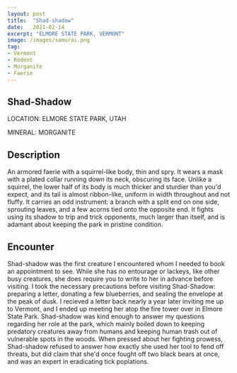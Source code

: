 ```yaml
---
layout: post
title:  "Shad-shadow"
date:   2021-02-14
excerpt: "ELMORE STATE PARK, VERMONT"
image: /images/samurai.png
tag:
- Vermont
- Rodent
- Morganite
- Faerie
---
```


## Shad-Shadow

LOCATION: ELMORE STATE PARK, UTAH

MINERAL: MORGANITE

## Description

An armored faerie with a squirrel-like body, thin and spry. It wears a mask with a plated collar running down its neck, obscuring its face. Unlike a squirrel, the lower half of its body is much thicker and sturdier than you'd expect, and its tail is almost ribbon-like, uniform in width throughout and not fluffy. It carries an odd instrument: a branch with a split end on one side, sprouting leaves, and a few acorns tied onto the opposite end. It fights using its shadow to trip and trick opponents, much larger than itself, and is adamant about keeping the park in pristine condition.


## Encounter
Shad-shadow was the first creature I encountered whom I needed to book an appointment to see. While she has no entourage or lackeys, like other busy creatures, she does require you to write to her in advance before visiting. I took the necessary precautions before visiting Shad-Shadow: preparing a letter, donating a few blueberries, and sealing the envelope at the peak of dusk. I recieved a letter back nearly a year later inviting me up to Vermont, and I ended up meeting her atop the fire tower over in Elmore State Park. Shad-shadow was kind enough to answer my questions regarding her role at the park, which mainly boiled down to keeping predatory creatures away from humans and keeping human trash out of vulnerable spots in the woods. When pressed about her fighting prowess, Shad-shadow refused to answer how exactly she used her tool to fend off threats, but did claim that she'd once fought off two black bears at once, and was an expert in eradicating tick poplations.